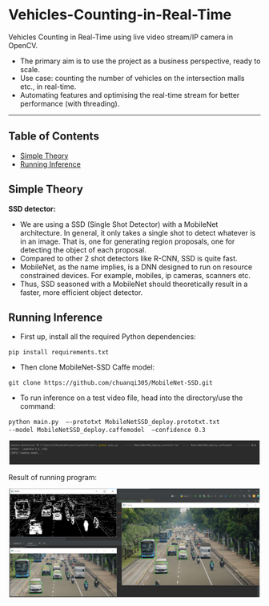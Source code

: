 # Vehicles-Counting-in-Real-Time

Vehicles Counting in Real-Time using live video stream/IP camera in OpenCV.
- The primary aim is to use the project as a business perspective, ready to scale.
- Use case: counting the number of vehicles on the intersection malls etc., in real-time.
- Automating features and optimising the real-time stream for better performance (with threading).

--- 

## Table of Contents
* [Simple Theory](#simple-theory)
* [Running Inference](#running-inference)

## Simple Theory
**SSD detector:**
- We are using a SSD (Single Shot Detector) with a MobileNet architecture. In general, it only takes a single shot to detect whatever is in an image. That is, one for generating region proposals, one for detecting the object of each proposal. 
- Compared to other 2 shot detectors like R-CNN, SSD is quite fast.
- MobileNet, as the name implies, is a DNN designed to run on resource constrained devices. For example, mobiles, ip cameras, scanners etc.
- Thus, SSD seasoned with a MobileNet should theoretically result in a faster, more efficient object detector.

## Running Inference
- First up, install all the required Python dependencies:
```
pip install requirements.txt
```
- Then clone MobileNet-SSD Caffe model:
```
git clone https://github.com/chuanqi305/MobileNet-SSD.git
```
- To run inference on a test video file, head into the directory/use the command: 
```
python main.py  –-prototxt MobileNetSSD_deploy.prototxt.txt 
--model MobileNetSSD_deploy.caffemodel  –confidence 0.3
```
<div align="center">
    <img src="images/console_running.png" width="500">
</div>

Result of running program:
<div align="center">
    <img src="images/result.png" width="500">
</div>